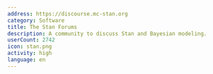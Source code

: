 ```yaml
---
address: https://discourse.mc-stan.org
category: Software
title: The Stan Forums
description: A community to discuss Stan and Bayesian modeling.
userCount: 2742
icon: stan.png
activity: high
language: en
---
```

